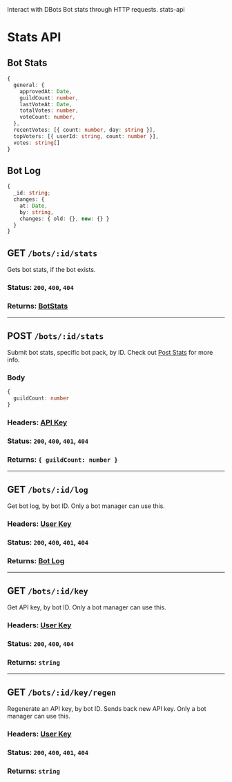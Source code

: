 <title>Stats API</title>
<description>Interact with DBots Bot stats through HTTP requests.</description>
<url>stats-api</url>

# Stats API

## Bot Stats
```ts
{
  general: {
    approvedAt: Date,
    guildCount: number,
    lastVoteAt: Date,
    totalVotes: number,
    voteCount: number,
  },
  recentVotes: [{ count: number, day: string }],
  topVoters: [{ userId: string, count: number }],
  votes: string[]
}
```

## Bot Log
```ts
{
  _id: string;
  changes: {
    at: Date,
    by: string,
    changes: { old: {}, new: {} }
  }
}
```

## GET `/bots/:id/stats`
Gets bot stats, if the bot exists.

### Status: `200`, `400`, `404`
### Returns: [BotStats](/docs/stats-api#bot-stats)

---

## POST `/bots/:id/stats`
Submit bot stats, specific bot pack, by ID. Check out [Post Stats](/docs/post-stats) for more info.

### Body
```ts
{
  guildCount: number
}
```

### Headers: [API Key](/docs/api#api-key)
### Status: `200`, `400`, `401`, `404`
### Returns: `{ guildCount: number }`

---

## GET `/bots/:id/log`
Get bot log, by bot ID. Only a bot manager can use this.

### Headers: [User Key](/docs/api#user-key)
### Status: `200`, `400`, `401`, `404`
### Returns: [Bot Log](/docs/stats-api#bot-log)

---

## GET `/bots/:id/key`
Get API key, by bot ID. Only a bot manager can use this.

### Headers: [User Key](/docs/api#user-key)
### Status: `200`, `400`, `404`
### Returns: `string`

---

## GET `/bots/:id/key/regen`
Regenerate an API key, by bot ID. Sends back new API key. Only a bot manager can use this.

### Headers: [User Key](/docs/api#user-key)
### Status: `200`, `400`, `401`, `404`
### Returns: `string`
